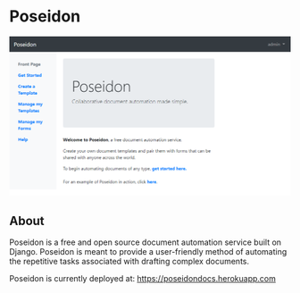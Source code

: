 # Poseidon

![screenshot](demo/ss1.png)

<h2>About</h2>

Poseidon is a free and open source document automation service built on Django. Poseidon is meant to provide a user-friendly method of automating the repetitive tasks associated with drafting complex documents.

Poseidon is currently deployed at: https://poseidondocs.herokuapp.com
